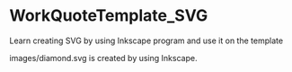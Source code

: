# WorkQuoteTemplate_SVG
Learn creating SVG by using Inkscape program and use it on the template

images/diamond.svg is created by using Inkscape.

